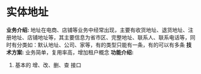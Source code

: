 # 实体地址
**业务介绍:**
地址在电商、店铺等业务中经常出现，主要有收货地址、退货地址、注册地址、店铺地址等，其主要信息为省市区、完整地址、联系人、联系电话等，同时有分类如：默认地址、公司、家等，有的类型只能有一条，有的可以有多条
**技术方案:**
业务简单，复用率高，增加租户概念
**功能介绍:**
1. 基本的 增、改、删、查 接口
